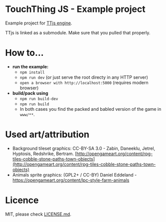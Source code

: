 
# TouchThing JS - Example project

Example project for [TTjs engine](https://github.com/CSchnackenberg/TTjs).

TTjs is linked as a submodule. Make sure that you pulled that properly.

# How to...

  - **run the example:** 
    - `npm install` 
    - `npm run dev` (or just serve the root directy in any HTTP server)
    - `open a browser with http://localhost:5000` (requires modern browser)
  - **build/pack using** 
    - `npm run build-dev` 
    - `npm run build`
    - In both cases you find the packed and babled version of the game in `www/**`.  

# Used art/attribution

  - Background tileset graphics: CC-BY-SA 3.0 - Zabin, Daneeklu, Jetrel, Hyptosis, Redshrike, Bertram. [http://opengameart.org/content/rpg-tiles-cobble-stone-paths-town-objects](http://opengameart.org/content/rpg-tiles-cobble-stone-paths-town-objects)
  - Animals sprite graphics: (GPL2+ / CC-BY) Daniel Eddeland - https://opengameart.org/content/lpc-style-farm-animals 

# Licence

MIT, please check [LICENSE.md](LICENSE.md).